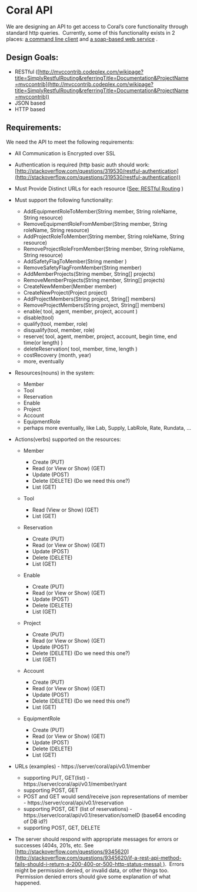 Coral API
===

We are designing an API to get access to Coral’s core functionality
through standard http queries.  Currently, some of this functionality
exists in 2 places: [a command line
client](http://nanoproject.eng.utah.edu/HardwareServerProxy/browser/HardwareServerProxy/HardwareServerProxy/branches/ObserverPatternRefactor/driver/src/main/java/edu/utah/nanofab/controller/coralToolKit.java) and
[a soap-based web
service](http://nanoproject.eng.utah.edu/CoralWebServices/browser/CoralWebServices/CoralWebServices/trunk/edu/utah/nanofab/coral_web_services/CoralSoapInterface.java) .

Design Goals: 
-------------

-   RESTful
    ([http://mvccontrib.codeplex.com/wikipage?title=SimplyRestfulRouting&referringTitle=Documentation&ProjectName=mvccontrib](http://mvccontrib.codeplex.com/wikipage?title=SimplyRestfulRouting&referringTitle=Documentation&ProjectName=mvccontrib))
-   JSON based
-   HTTP based

Requirements:
-------------

We need the API to meet the following requirements:

-   All Communication is Encrypted over SSL
-   Authentication is required (http basic auth should work:
    [http://stackoverflow.com/questions/319530/restful-authentication](http://stackoverflow.com/questions/319530/restful-authentication))
-   Must Provide Distinct URLs for each resource ([See: RESTful Routing](http://mvccontrib.codeplex.com/wikipage?title=SimplyRestfulRouting&referringTitle=Documentation&ProjectName=mvccontrib) )
-   Must support the following functionality:

    -   AddEquipmentRoleToMember(String member, String roleName, String resource)
    -   RemoveEquipmentRoleFromMember(String member, String roleName, String resource)
    -   AddProjectRoleToMember(String member, String roleName, String resource)
    -   RemoveProjectRoleFromMember(String member, String roleName, String resource)
    -   AddSafetyFlagToMember(String member )
    -   RemoveSafetyFlagFromMember(String member)
    -   AddMemberProjects(String member, String[] projects)
    -   RemoveMemberProjects(String member, String[] projects)
    -   CreateNewMember(Member member)
    -   CreateNewProject(Project project)
    -   AddProjectMembers(String project, String[] members)
    -   RemoveProjectMembers(String project, String[] members)
    -   enable( tool, agent, member, project, account )
    -   disable(tool)
    -   qualify(tool, member, role)
    -   disqualify(tool, member, role)
    -   reserve( tool, agent, member, project, account, begin time, end time(or length) )
    -   deleteReservation( tool, member, time, length )
    -   costRecovery (month, year)          
    -   more, eventually

-   Resources(nouns) in the system:

    -   Member
    -   Tool
    -   Reservation
    -   Enable
    -   Project
    -   Account
    -   EquipmentRole
    -   perhaps more eventually, like Lab, Supply, LabRole, Rate, Rundata, ...

-   Actions(verbs) supported on the resources:
    -   Member
        -   Create (PUT)
        -   Read (or View or Show) (GET)
        -   Update (POST)
        -   Delete (DELETE) (Do we need this one?)
        -   List (GET)

    -   Tool
        -   Read (View or Show) (GET)
        -   List (GET)

    -   Reservation
        -   Create (PUT)
        -   Read (or View or Show) (GET)
        -   Update (POST)
        -   Delete (DELETE)
        -   List (GET)

    -   Enable
        -   Create (PUT)
        -   Read (or View or Show) (GET)
        -   Update (POST)
        -   Delete (DELETE)
        -   List (GET)

    -   Project
        -   Create (PUT)
        -   Read (or View or Show) (GET)
        -   Update (POST)
        -   Delete (DELETE) (Do we need this one?)
        -   List (GET)

    -   Account
        -   Create (PUT)
        -   Read (or View or Show) (GET)
        -   Update (POST)
        -   Delete (DELETE) (Do we need this one?)
        -   List (GET)

    -   EquipmentRole
        -   Create (PUT)
        -   Read (or View or Show) (GET)
        -   Update (POST)
        -   Delete (DELETE)
        -   List (GET)

  -   URLs (examples)
    -   https://server/coral/api/v0.1/member
        -   supporting PUT, GET(list)
    -   https://server/coral/api/v0.1/member/ryant
        -   supporting POST, GET
        -   POST and GET would send/receive json representations of member
    -   https://server/coral/api/v0.1/reservation
        -   supporting POST, GET (list of reservations)
    -   https://server/coral/api/v0.1/reservation/someID (base64 encoding of DB id?)
        -   supporting POST, GET, DELETE

-   The server should respond with appropriate messages for errors or
    successes (404s, 201s, etc. See
    [http://stackoverflow.com/questions/9345620](http://stackoverflow.com/questions/9345620/if-a-rest-api-method-fails-should-i-return-a-200-400-or-500-http-status-messa) ).
     Errors might be permission denied, or invalid data, or other things
    too.  Permission denied errors should give some explanation of what
    happened.
